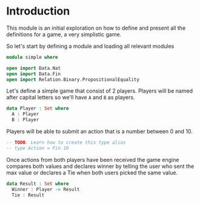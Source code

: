 # Introduction

This module is an initial exploration on how to define and present all the definitions for a game, a very simplistic game.

So let's start by defining a module and loading all relevant modules
```agda
module simple where

open import Data.Nat
open import Data.Fin
open import Relation.Binary.PropositionalEquality
```

Let's define a simple game that consist of 2 players. Players will be named after capital letters so we'll have `A` and `B`  as players.

```agda
data Player : Set where
  A : Player
  B : Player
```

Players will be able to submit an action that is a number between 0 and 10.

```agda
-- TODO. Learn how to create this type alias
-- type Action = Fin 10
```

Once actions from both players have been received the game engine compares both values and declares winner by telling the user who sent
the max value or declares a Tie when both users picked the same value.

```agda
data Result : Set where
  Winner : Player -> Result
  Tie : Result
```
